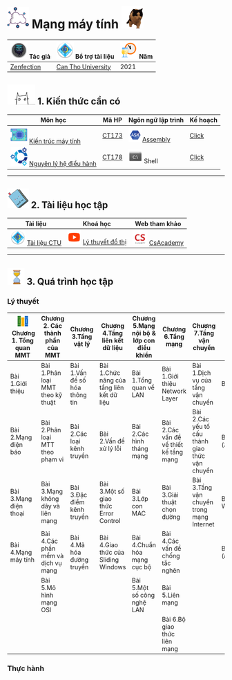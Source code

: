 # ![15-22-08-48-Network.png](https://raw.githubusercontent.com/Zenfection/Image/master/2021/06/16-21-13-31-15-22-08-48-Network.png) Mạng máy tính <img src="https://raw.githubusercontent.com/Zenfection/Image/master/2021/06/16-14-56-59-08-15-27-06-cat_ready.gif" title="" alt="08-15-27-06-cat_ready.gif" width="50">

| <img src="https://raw.githubusercontent.com/Zenfection/Image/master/2021/03/20-14-36-27-logo%20cat.png" title="" alt="logo cat.png" width="40"> Tác giả | <img src="https://raw.githubusercontent.com/Zenfection/Image/master/2021/03/20-14-38-42-logo-ctu.png" title="" alt="logo-ctu.png" width="40"> Bổ trợ tài liệu | <img src="https://raw.githubusercontent.com/Zenfection/Image/master/2021/03/20-13-59-20-icons8-new_year's_eve.png" title="" alt="icons8-new_year's_eve.png" width="40"> Năm |
| ------------------------------------------------------------------------------------------------------------------------------------------------------- | ------------------------------------------------------------------------------------------------------------------------------------------------------------- | --------------------------------------------------------------------------------------------------------------------------------------------------------------------------- |
| [Zenfection](https://facebook.com/Zenfection)                                                                                                           | [Can Tho University](http://www.cit.ctu.edu.vn/)                                                                                                              | 2021                                                                                                                                                                        |

## <img title="" src="https://raw.githubusercontent.com/Zenfection/Image/master/2021/06/16-15-21-11-tenor.gif" alt="tenor.gif" width="65"> 1. Kiến thức cần có

| Môn học                                                                                                                                                                                                                                                                                 | Mã HP                                                            | Ngôn ngữ lập trình                                                                                                                                                                                                | Kế hoạch                                             |
| --------------------------------------------------------------------------------------------------------------------------------------------------------------------------------------------------------------------------------------------------------------------------------------- | ---------------------------------------------------------------- | ----------------------------------------------------------------------------------------------------------------------------------------------------------------------------------------------------------------- | ---------------------------------------------------- |
| <img src="https://raw.githubusercontent.com/Zenfection/Image/master/2020/12/15-22-09-47-Programmable%20Circuit%20Board.png" title="" alt="Programmable Circuit Boardpng" width="40"> [Kiến trúc máy tính](https://github.com/Zenfection/CTU/tree/main/HocPhan/CT173-Kien_truc_may_tinh) | [CT173](https://elcit.ctu.edu.vn/course/search.php?search=CT173) | <img src="https://raw.githubusercontent.com/Zenfection/Image/master/2021/06/16-19-52-01-assembly.png" title="" alt="assembly.png" width="32">[Assembly](https://www.cs.virginia.edu/~evans/cs216/guides/x86.html) | [Click](http://www.cit.ctu.edu.vn/decuong/CT173.pdf) |
| <img src="https://raw.githubusercontent.com/Zenfection/Image/master/2020/12/15-13-16-57-os.png" title="" alt="" width="40"> [Nguyên lý hệ điều hành](https://github.com/Zenfection/CTU/tree/main/HocPhan/CT178-Nguyen_ly_he_dieu_hanh)                                                  | [CT178](https://elcit.ctu.edu.vn/course/search.php?search=CT178) | ![icons8-command_line.png](https://raw.githubusercontent.com/Zenfection/Image/master/2021/06/16-19-44-38-icons8-command_line.png) Shell                                                                           | [Click](http://www.cit.ctu.edu.vn/decuong/CT178.pdf) |

---

## <img src="https://raw.githubusercontent.com/Zenfection/Image/master/2021/06/16-15-23-13-tenor.gif" title="" alt="tenor.gif" width="50"> 2. Tài liệu học tập

| Tài liệu                                                                                                                                                                                                                                          | Khoá học                                                                                                                                                                                                                                                | Web tham khảo                                                                                                                                                                                                                |
| ------------------------------------------------------------------------------------------------------------------------------------------------------------------------------------------------------------------------------------------------- | ------------------------------------------------------------------------------------------------------------------------------------------------------------------------------------------------------------------------------------------------------- | ---------------------------------------------------------------------------------------------------------------------------------------------------------------------------------------------------------------------------- |
| <img src="https://raw.githubusercontent.com/Zenfection/Image/master/2021/03/20-14-38-42-logo-ctu.png" title="" alt="logo-ctu.png" width="35"> [Tài liệu CTU](https://github.com/Zenfection/CTU/tree/main/HocPhan/CT112-Mang_may_tinh/Tailieu/CTU) | ![icons8-youtube_play_button.png](https://raw.githubusercontent.com/Zenfection/Image/master/2021/06/16-15-10-40-icons8-youtube_play_button.png) [Lý thuyết đồ thị](https://www.youtube.com/watch?v=WzeRZbH_zSM&list=PLZDIOVvUyYVxdqTsJ9yvg9TSv4TnQoglO) | <img src="https://raw.githubusercontent.com/Zenfection/Image/master/2021/06/16-15-13-57-output-onlinepngtools.png" title="" alt="output-onlinepngtools.png" width="35"> [CsAcademy](https://csacademy.com/app/graph_editor/) |

---

## <img src="https://raw.githubusercontent.com/Zenfection/Image/master/2021/06/16-15-24-10-tenor.gif" title="" alt="tenor.gif" width="40"> 3. Quá trình học tập

### Lý thuyết

| ![icons8-course.png](https://raw.githubusercontent.com/Zenfection/Image/master/2021/03/21-13-30-30-icons8-course.png) Chương 1. Tổng quan MMT | Chương 2. Các thành phần của MMT   | Chương 3.Tầng vật lý          | Chương 4.Tầng liên kết dữ liệu            | Chương 5.Mạng nội bộ & lớp con điều khiển | Chương 6.Tầng mạng                     | Chương 7.Tầng vận chuyển                        | Chương 8.Các ứng dụng mạng                  |
| --------------------------------------------------------------------------------------------------------------------------------------------- | ---------------------------------- | ----------------------------- | ----------------------------------------- | ----------------------------------------- | -------------------------------------- | ----------------------------------------------- | ------------------------------------------- |
| Bài 1.Giới thiệu                                                                                                                              | Bài 1.Phân loại MMT theo kỹ thuật  | Bài 1.Vấn đề số hóa thông tin | Bài 1.Chức năng của tầng liên kết dữ liệu | Bài 1.Tổng quan về LAN                    | Bài 1.Giới thiệu Network Layer         | Bài 1.Dịch vụ của tầng vận chuyển               | Bài 1.DNS                                   |
| Bài 2.Mạng điện báo                                                                                                                           | Bài 2.Phân loại MTT theo phạm vi   | Bài 2.Các loại kênh truyền    | Bài 2.Vấn đề xử lý lỗi                    | Bài 2.Các hình tháng mạng                 | Bài 2.Các vấn đề về thiết kế tầng mạng | Bài 2.Các yếu tố cấu thành giao thức vận chuyển | Bài 2.Electronic Mail (*SMTP,MINE,POP3...*) |
| Bài 3.Mạng điện thoại                                                                                                                         | Bài 3.Mạng không dây và liên mạng  | Bài 3.Đặc điểm kênh truyền    | Bài 3.Một số giao thức Error Control      | Bài 3.Lớp con MAC                         | Bài 3.Giải thuật chọn đường            | Bài 3.Tầng vận chuyển trong mạng Internet       | Bài 3.World Wide Web (*HTTP*)               |
| Bài 4.Mạng máy tính                                                                                                                           | Bài 4.Các phần mềm và dịch vụ mạng | Bài 4.Mã hóa đường truyền     | Bài 4.Giao thức của Sliding Windows       | Bài 4.Chuẩn hóa mạng cục bộ               | Bài 4.Các vấn đề chống tắc nghẽn       |                                                 | Bài 4.Truyền tập tin (*FTP*)                |
|                                                                                                                                               | Bài 5.Mô hình mạng OSI             |                               |                                           | Bài 5.Một số công nghệ LAN                | Bài 5.Liên mạng                        |                                                 |                                             |
|                                                                                                                                               |                                    |                               |                                           |                                           | Bài 6.Bộ giao thức liên mạng           |                                                 |                                             |



### Thực hành
